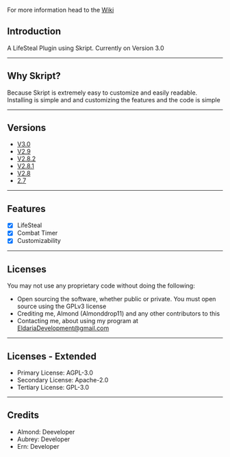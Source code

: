 
For more information head to the [Wiki](https://github.com/EldariaDevelopment/Skript-LifeSteal/wiki)
## Introduction

A LifeSteal Plugin using Skript. Currently on Version 3.0 

---
## Why Skript?
Because Skript is extremely easy to customize and easily readable.  
Installing is simple and and customizing the features and the code is simple

---
## Versions
* [V3.0](https://github.com/EldariaDevelopment/Skript-LifeSteal/releases/tag/V3.0_1.18)
* [V2.9](https://github.com/EldariaDevelopment/Skript-LifeSteal/releases/tag/V2.9_1.18)
* [V2.8.2](https://github.com/EldariaDevelopment/Skript-LifeSteal/releases/tag/V2.8.2_1.18_(Development))
* [V2.8.1](https://github.com/EldariaDevelopment/Skript-LifeSteal/releases/tag/V2.8.1_1.18_(Development))
* [V2.8](https://github.com/EldariaDevelopment/Skript-LifeSteal/releases/tag/V2.8_%7C_1.18_(Development))
* [2.7](https://github.com/EldariaDevelopment/Skript-LifeSteal/releases/tag/Skript)

---
## Features
- [x] LifeSteal
- [x] Combat Timer
- [x] Customizability

---
## Licenses 
You may not use any proprietary code without doing the following:
* Open sourcing the software, whether public or private. You must open source using the GPLv3 license
* Crediting me, Almond (Almonddrop11) and any other contributors to this
* Contacting me, about using my program at EldariaDevelopment@gmail.com

---
## Licenses - Extended
* Primary License: AGPL-3.0
* Secondary License: Apache-2.0 
* Tertiary License: GPL-3.0 

---
## Credits
* Almond: Deeveloper
* Aubrey: Developer
* Ern: Developer
